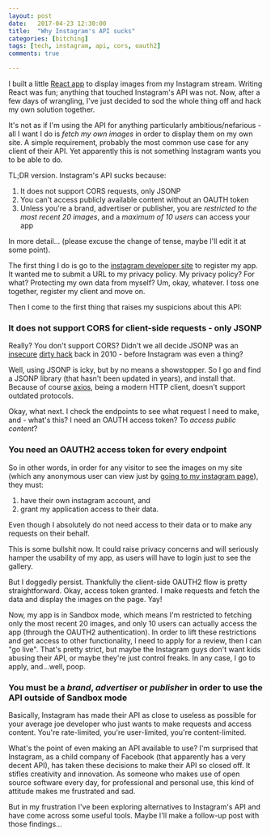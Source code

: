 ```yaml
---
layout: post
date:   2017-04-23 12:30:00
title:  "Why Instagram's API sucks"
categories: [bitching]
tags: [tech, instagram, api, cors, oauth2]
comments: true

---
```

I built a little [React app][react_app] to display images from my Instagram stream. Writing React was fun; anything that touched Instagram's API was not. Now, after a few days of wrangling, I've just decided to sod the whole thing off and hack my own solution together.

It's not as if I'm using the API for anything particularly ambitious/nefarious - all I want I do is *fetch my own images* in order to display them on my own site. A simple requirement, probably the most common use case for any client of their API. Yet apparently this is not something Instagram wants you to be able to do.

TL;DR version. Instagram's API sucks because:

1. It does not support CORS requests, only JSONP
2. You can't access publicly available content without an OAUTH token
3. Unless you're a brand, advertiser or publisher, you are *restricted to the most recent 20 images*, and a *maximum of 10 users* can access your app

In more detail... (please excuse the change of tense, maybe I'll edit it at some point).

The first thing I do is go to the [instagram developer site][instagram_api] to register my app. It wanted me to submit a URL to my privacy policy. My privacy policy? For what? Protecting my own data from myself? Um, okay, whatever. I toss one together, register my client and move on.  

Then I come to the first thing that raises my suspicions about this API:

### It does not support CORS for client-side requests - only JSONP

Really? You don't support CORS? Didn't we all decide JSONP was an [insecure][jsonp_insecure] [dirty hack][jsonp_dirtyhack] back in 2010 - before Instagram was even a thing?

Well, using JSONP is icky, but by no means a showstopper. So I go and find a JSONP library (that hasn't been updated in years), and install that. Because of course [axios][axios], being a modern HTTP client, doesn't support outdated protocols.

Okay, what next. I check the endpoints to see what request I need to make, and - what's this? I need an OAUTH access token? To *access public content*?

### You need an OAUTH2 access token for **every** endpoint

So in other words, in order for any visitor to see the images on my site (which any anonymous user can view just by [going to my instagram page][my_instagram]), they must:

1. have their own instagram account, and
2. grant my application access to their data.

Even though I absolutely do not need access to their data or to make any requests on their behalf.

This is some bullshit now. It could raise privacy concerns and will seriously hamper the usability of my app, as users will have to login just to see the gallery. 

But I doggedly persist. Thankfully the client-side OAUTH2 flow is pretty straightforward. Okay, access token granted. I make requests and fetch the data and display the images on the page. Yay!

Now, my app is in Sandbox mode, which means I'm restricted to fetching only the most recent 20 images, and only 10 users can actually access the app (through the OAUTH2 authentication). In order to lift these restrictions and get access to other functionality, I need to apply for a review, then I can "go live". That's pretty strict, but maybe the Instagram guys don't want kids abusing their API, or maybe they're just control freaks. In any case, I go to apply, and...well, poop.

### You must be a *brand*, *advertiser* or *publisher* in order to use the API outside of Sandbox mode

Basically, Instagram has made their API as close to useless as possible for your average joe developer who just wants to make requests and access content. You're rate-limited, you're user-limited, you're content-limited.

What's the point of even making an API available to use? I'm surprised that Instagram, as a child company of Facebook (that apparently has a very decent API), has taken these decisions to make their API so closed off. It stifles creativity and innovation. As someone who makes use of open source software every day, for professional and personal use, this kind of attitude makes me frustrated and sad.

But in my frustration I've been exploring alternatives to Instagram's API and have come across some useful tools. Maybe I'll make a follow-up post with those findings...

[react_app]: /gallery
[axios]: https://github.com/mzabriskie/axios
[instagram_api]: https://www.instagram.com/developer/
[jsonp_insecure]: https://en.wikipedia.org/wiki/JSONP#Security_concerns
[jsonp_dirtyhack]: https://cameronspear.com/blog/exactly-what-is-jsonp/
[my_instagram]: https://www.instagram.com/tabi.twitchett/
